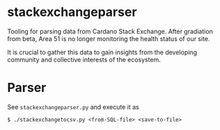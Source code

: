 # stackexchangeparser

Tooling for parsing data from Cardano Stack Exchange. After gradiation from beta, Area 51 is no longer monitoring the health status of our site.

It is crucial to gather this data to gain insights from the developing community and collective interests of the ecosystem.

# Parser

See `stackexchangeparser.py` and execute it as

```
$ ./stackexchangetocsv.py <from-SQL-file> <save-to-file>
```
